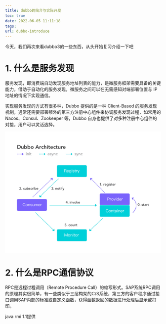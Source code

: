 ```yaml
---
title: dubbo的简介与实际开发
toc: true
date: 2022-06-05 11:11:18
tags:
url: dubbo-introduce
---
```


今天，我们再次来看dubbo3的一些东西，从头开始复习介绍一下吧

<!--more-->

# 1. 什么是服务发现

服务发现，即消费端自动发现服务地址列表的能力，是微服务框架需要具备的关键能力，借助于自动化的服务发现，微服务之间可以在无需感知对端部署位置与 IP 地址的情况下实现通信。

实现服务发现的方式有很多种，Dubbo 提供的是一种 Client-Based 的服务发现机制，通常还需要部署额外的第三方注册中心组件来协调服务发现过程，如常用的 Nacos、Consul、Zookeeper 等，Dubbo 自身也提供了对多种注册中心组件的对接，用户可以灵活选择。

![//imgs/architecture.png](dubbo的简介与实际开发/architecture.png)

# 2. 什么是RPC通信协议

RPC是远程过程调用（Remote Procedure Call）的缩写形式。SAP系统RPC调用的原理其实很简单，有一些类似于三层构架的C/S系统，第三方的客户程序通过接口调用SAP内部的标准或自定义函数，获得函数返回的数据进行处理后显示或打印。

java  rmi 1.1提供

